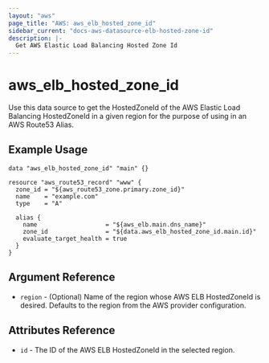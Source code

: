 ```yaml
---
layout: "aws"
page_title: "AWS: aws_elb_hosted_zone_id"
sidebar_current: "docs-aws-datasource-elb-hosted-zone-id"
description: |-
  Get AWS Elastic Load Balancing Hosted Zone Id
---
```


# aws\_elb\_hosted\_zone\_id

Use this data source to get the HostedZoneId of the AWS Elastic Load Balancing HostedZoneId
in a given region for the purpose of using in an AWS Route53 Alias.

## Example Usage

```hcl
data "aws_elb_hosted_zone_id" "main" {}

resource "aws_route53_record" "www" {
  zone_id = "${aws_route53_zone.primary.zone_id}"
  name    = "example.com"
  type    = "A"

  alias {
    name                   = "${aws_elb.main.dns_name}"
    zone_id                = "${data.aws_elb_hosted_zone_id.main.id}"
    evaluate_target_health = true
  }
}
```

## Argument Reference

* `region` - (Optional) Name of the region whose AWS ELB HostedZoneId is desired.
  Defaults to the region from the AWS provider configuration.


## Attributes Reference

* `id` - The ID of the AWS ELB HostedZoneId in the selected region.
